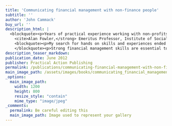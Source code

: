 ```yaml
---
title: 'Communicating financial management with non-finance people'
subtitle: ''
author: 'John Cammack'
buy_url: ''
description_html: |
  <blockquote><p>Years of practical experience working with non-profits speak from these pages</p>
    <cite>Alan Fowler,</strong> Emeritus Professor, Institute of Social Studies, The Hague</cite></blockquote>
    <blockquote><p>My search for hands on skills and experiences ended with this book's publication</p><cite>Alick Nyirenda, Senior Advisor, Norwegian Association of Disabled CBR Program, Zambia</cite>
    </blockquote><p>Strong financial management skills are essential to promote high programme standards in international development organizations. Many non-finance people find numbers and financial techniques difficult, and some just give up or expect someone else to handle them. However, NGO managers and other staff are responsible for sound financial management and without full understanding their programmes will be at best less effective, and at worst vulnerable to going unfunded.</p><p>To help avoid these problems, many development agencies provide financial training for their non-finance staff, and also their partners. But just providing more skills training does not address all the issues. Poor communication about financial information, by both finance and non-finance people, often seems to cause a block. This book helps people speak and write financial information better, avoiding jargon, and preventing their listeners from &lsquo;switching off&rsquo;. It explains why messages about finance may not be received as they were intended when working cross-culturally< and outlines how information can be tailored to different audiences. It outlines how to design training sessions that improve understanding and collaboration between finance and non-finance people, including partner organizations, trustees, and staff.</p><p><em>Communicating financial management with non-finance people</em> should be read by non-finance and finance managers and staff within non-profit organizations internationally.</p><p><a target="_blank" href="http://developmentbookshop.com/communicating-financial-management-with-non-finance-people-pb.html">Further details/buy at Practical Action Publishing</a> For online discount and a <em>further exclusive 10% discount </em>enter the code <strong>CAMM2012</strong> on the order form.  <a href="http://developmentbookshop.com/cammack-special-offer" target="_blank">Special offer: buy all three Practical Action Books for &pound;30</a>.</p><p>Also available through on-line booksellers</p>
description_teaser_markdown:
publication_date: June 2012
publisher: Practical Action Publishing
permalink: /publications/communicating-financial-management-with-non-finance-people/
main_image_path: /assets/images/books/communicating_financial_management.jpg
_options:
  main_image_path:
    width: 1200
    height: 800
    resize_style: "contain"
    mime_type: "image/jpeg"
_comments:
  permalink: Be careful editing this
  main_image_path: Image used to represent your gallery
---
```


